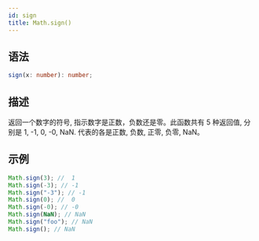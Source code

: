```yaml
---
id: sign
title: Math.sign()
---
```


## 语法

```ts
sign(x: number): number;
```

## 描述

返回一个数字的符号, 指示数字是正数，负数还是零。此函数共有 5 种返回值, 分别是 1, -1, 0, -0, NaN. 代表的各是正数, 负数, 正零, 负零, NaN。

## 示例

```js
Math.sign(3); //  1
Math.sign(-3); // -1
Math.sign("-3"); // -1
Math.sign(0); //  0
Math.sign(-0); // -0
Math.sign(NaN); // NaN
Math.sign("foo"); // NaN
Math.sign(); // NaN
```
